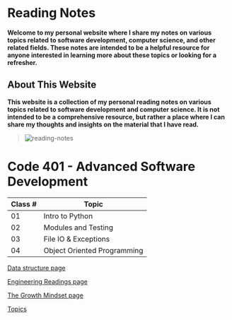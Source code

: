 # Reading Notes

**Welcome to my personal website where I share my notes on various topics related to software development, computer science, and other related fields. These notes are intended to be a helpful resource for anyone interested in learning more about these topics or looking for a refresher.**

## About This Website

**This website is a collection of my personal reading notes on various topics related to software development and computer science. It is not intended to be a comprehensive resource, but rather a place where I can share my thoughts and insights on the material that I have read.**


>![reading-notes](https://m.media-amazon.com/images/I/61936RmysdL.png)

# Code 401 - Advanced Software Development

| Class # | Topic |
| ------- | ----- |
| 01 | Intro to Python |
| 02 | Modules and Testing  |
| 03 | File IO & Exceptions  |
| 04 | 	Object Oriented Programming  |


[Data structure page](Data_Structures.md)


[Engineering Readings page](Engineering_Readings.md)


[The Growth Mindset page](Mindset.md)


[Topics](class-01.md)
